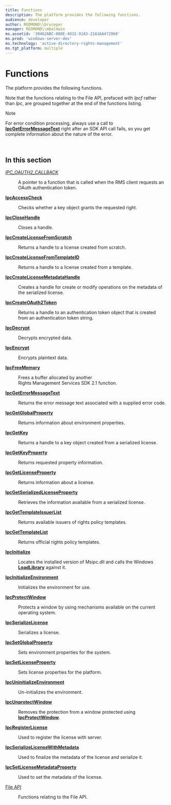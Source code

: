 ```yaml
---
title: Functions
description: The platform provides the following functions.
audience: developer
author: REDMOND\\bruceper
manager: REDMOND\\mbaldwin
ms.assetid: '30462ABC-008E-4832-91A3-21A16A472960'
ms.prod: 'windows-server-dev'
ms.technology: 'active-directory-rights-management'
ms.tgt_platform: multiple
---
```


# Functions

The platform provides the following functions.

Note that the functions relating to the File API, prefaced with *Ipcf* rather than *Ipc*, are grouped together at the end of the functions listing.

> [!Note]  
> For error condition processing, always use a call to [**IpcGetErrorMessageText**](ipcgeterrormessagetext.md) right after an SDK API call fails, so you get complete information about the nature of the error.

 

## In this section

<dl> <dt>

[*IPC\_OAUTH2\_CALLBACK*](ipc-oauth2-callback.md)
</dt> <dd>

A pointer to a function that is called when the RMS client requests an OAuth authentication token.

</dd> <dt>

[**IpcAccessCheck**](ipcaccesscheck.md)
</dt> <dd>

Checks whether a key object grants the requested right.

</dd> <dt>

[**IpcCloseHandle**](ipcclosehandle.md)
</dt> <dd>

Closes a handle.

</dd> <dt>

[**IpcCreateLicenseFromScratch**](ipccreatelicensefromscratch.md)
</dt> <dd>

Returns a handle to a license created from scratch.

</dd> <dt>

[**IpcCreateLicenseFromTemplateID**](ipccreatelicensefromtemplateid.md)
</dt> <dd>

Returns a handle to a license created from a template.

</dd> <dt>

[**IpcCreateLicenseMetadataHandle**](ipccreatelicensemetadatahandle.md)
</dt> <dd>

Creates a handle for create or modify operations on the metadata of the serialized license.

</dd> <dt>

[**IpcCreateOAuth2Token**](ipccreateoauth2token.md)
</dt> <dd>

Returns a handle to an authentication token object that is created from an authentication token string.

</dd> <dt>

[**IpcDecrypt**](ipcdecrypt.md)
</dt> <dd>

Decrypts encrypted data.

</dd> <dt>

[**IpcEncrypt**](ipcencrypt.md)
</dt> <dd>

Encrypts plaintext data.

</dd> <dt>

[**IpcFreeMemory**](ipcfreememory.md)
</dt> <dd>

Frees a buffer allocated by another Rights Management Services SDK 2.1 function.

</dd> <dt>

[**IpcGetErrorMessageText**](ipcgeterrormessagetext.md)
</dt> <dd>

Returns the error message text associated with a supplied error code.

</dd> <dt>

[**IpcGetGlobalProperty**](ipcgetglobalproperty.md)
</dt> <dd>

Returns information about environment properties.

</dd> <dt>

[**IpcGetKey**](ipcgetkey.md)
</dt> <dd>

Returns a handle to a key object created from a serialized license.

</dd> <dt>

[**IpcGetKeyProperty**](ipcgetkeyproperty.md)
</dt> <dd>

Returns requested property information.

</dd> <dt>

[**IpcGetLicenseProperty**](ipcgetlicenseproperty.md)
</dt> <dd>

Returns information about a license.

</dd> <dt>

[**IpcGetSerializedLicenseProperty**](ipcgetserializedlicenseproperty.md)
</dt> <dd>

Retrieves the information available from a serialized license.

</dd> <dt>

[**IpcGetTemplateIssuerList**](ipcgettemplateissuerlist.md)
</dt> <dd>

Returns available issuers of rights policy templates.

</dd> <dt>

[**IpcGetTemplateList**](ipcgettemplatelist.md)
</dt> <dd>

Returns official rights policy templates.

</dd> <dt>

[**IpcInitialize**](ipcinitialize.md)
</dt> <dd>

Locates the installed version of Msipc.dll and calls the Windows [**LoadLibrary**](https://msdn.microsoft.com/library/windows/desktop/ms684175) against it.

</dd> <dt>

[**IpcInitializeEnvironment**](ipcinitializeenvironment.md)
</dt> <dd>

Initializes the environment for use.

</dd> <dt>

[**IpcProtectWindow**](ipcprotectwindow.md)
</dt> <dd>

Protects a window by using mechanisms available on the current operating system.

</dd> <dt>

[**IpcSerializeLicense**](ipcserializelicense.md)
</dt> <dd>

Serializes a license.

</dd> <dt>

[**IpcSetGlobalProperty**](ipcsetglobalproperty.md)
</dt> <dd>

Sets environment properties for the system.

</dd> <dt>

[**IpcSetLicenseProperty**](ipcsetlicenseproperty.md)
</dt> <dd>

Sets license properties for the platform.

</dd> <dt>

[**IpcUninitializeEnvironment**](ipcuninitializeenvironment.md)
</dt> <dd>

Un-initializes the environment.

</dd> <dt>

[**IpcUnprotectWindow**](ipcunprotectwindow.md)
</dt> <dd>

Removes the protection from a window protected using [**IpcProtectWindow**](ipcprotectwindow.md).

</dd> <dt>

[**IpcRegisterLicense**](ipcregisterlicense.md)
</dt> <dd>

Used to register the license with server.

</dd> <dt>

[**IpcSerializeLicenseWithMetadata**](ipcserializelicensemetadata.md)
</dt> <dd>

Used to finalize the metadata of the license and serialize it.

</dd> <dt>

[**IpcSetLicenseMetadataProperty**](ipcsetlicensemetadataproperty.md)
</dt> <dd>

Used to set the metadata of the license.

</dd> <dt>

[File API](file-api.md)
</dt> <dd>

Functions relating to the File API.

</dd> </dl>

 

 




